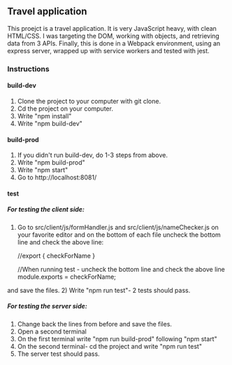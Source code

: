 ## Travel application

This proejct is a travel application. It is very JavaScript heavy, with clean HTML/CSS. I was targeting the DOM, working with objects, and retrieving data from 3 APIs. Finally, this is done in a Webpack environment, using an express server, wrapped up with service workers and tested with jest.

### Instructions

#### build-dev

1) Clone the project to your computer with git clone.
2) Cd the project on your computer.
3) Write "npm install"
4) Write "npm build-dev"

#### build-prod

1) If you didn't run build-dev, do 1-3 steps from above.
2) Write "npm build-prod"
3) Write "npm start"
4) Go to http://localhost:8081/

#### test

##### For testing the client side:

1) Go to src/client/js/formHandler.js and src/client/js/nameChecker.js on your favorite editor
and on the bottom of each file uncheck the bottom line and check the above line:

      //export { checkForName }

      //When running test - uncheck the bottom line and check the above line
       module.exports = checkForName;

 and save the files. 
2) Write "npm run test"- 2 tests should pass.


##### For testing the server side:

1) Change back the lines from before and save the files.
2) Open a second terminal
3) On the first terminal write "npm run build-prod" following "npm start"
4) On the second terminal- cd the project and write "npm run test"
5) The server test should pass.






